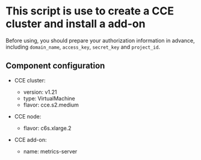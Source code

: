 # This script is use to create a CCE cluster and install a add-on

Before using, you should prepare your authorization information in advance, including `domain_name`, `access_key`, `secret_key` and `project_id`.

## Component configuration

* CCE cluster:
  + version: v1.21
  + type: VirtualMachine
  + flavor: cce.s2.medium

* CCE node:
  + flavor: c6s.xlarge.2

* CCE add-on:
  + name: metrics-server
